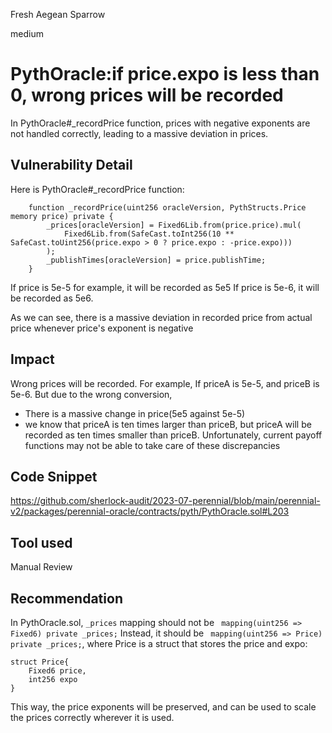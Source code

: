 Fresh Aegean Sparrow

medium

# PythOracle:if price.expo is less than 0, wrong prices will be recorded
In PythOracle#\_recordPrice function, prices with negative exponents are not handled correctly, leading to a massive deviation in prices.

## Vulnerability Detail
Here is PythOracle#\_recordPrice function:

```solidity
    function _recordPrice(uint256 oracleVersion, PythStructs.Price memory price) private {
        _prices[oracleVersion] = Fixed6Lib.from(price.price).mul(
            Fixed6Lib.from(SafeCast.toInt256(10 ** SafeCast.toUint256(price.expo > 0 ? price.expo : -price.expo)))
        );
        _publishTimes[oracleVersion] = price.publishTime;
    }
```

If price is 5e-5 for example, it will be recorded as 5e5
If price is 5e-6, it will be recorded as 5e6.

As we can see, there is a massive deviation in recorded price from actual price whenever price's exponent is negative

## Impact
Wrong prices will be recorded.
For example,
If priceA is 5e-5, and priceB is 5e-6. But due to the wrong conversion,

- There is a massive change in price(5e5 against 5e-5)
- we know that priceA is ten times larger than priceB, but priceA will be recorded as ten times smaller than priceB.
  Unfortunately, current payoff functions may not be able to take care of these discrepancies

## Code Snippet
https://github.com/sherlock-audit/2023-07-perennial/blob/main/perennial-v2/packages/perennial-oracle/contracts/pyth/PythOracle.sol#L203

## Tool used

Manual Review

## Recommendation

In PythOracle.sol, `_prices` mapping should not be ` mapping(uint256 => Fixed6) private _prices;`
Instead, it should be ` mapping(uint256 => Price) private _prices;`, where Price is a struct that stores the price and expo:

```solidity
struct Price{
    Fixed6 price,
    int256 expo
}
```

This way, the price exponents will be preserved, and can be used to scale the prices correctly wherever it is used.